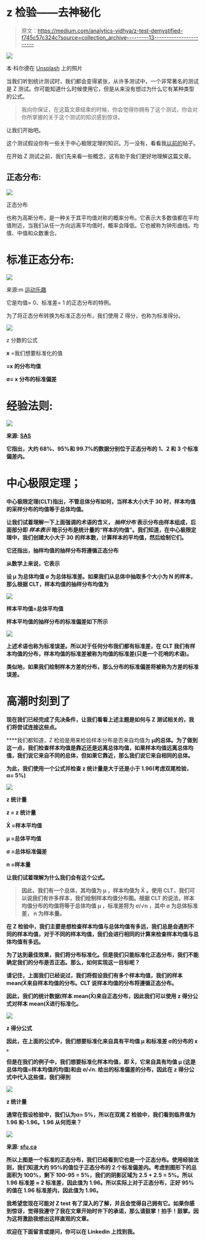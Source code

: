 # z 检验——去神秘化

> 原文：<https://medium.com/analytics-vidhya/z-test-demystified-f745c57c324c?source=collection_archive---------13----------------------->

![](img/306ce2c2b4afc5e1c4875d997487d30c.png)

本·科尔德在 [Unsplash](https://unsplash.com?utm_source=medium&utm_medium=referral) 上的照片

当我们听到统计测试时，我们都会变得紧张，从许多测试中，一个非常著名的测试是 Z 测试。你可能知道什么时候使用它，但是从来没有想过为什么它有某种类型的公式。

> 我向你保证，在这篇文章结束的时候，你会觉得你拥有了这个测试，你会对你所掌握的关于这个测试的知识感到惊讶。

让我们开始吧。

这个测试假设你有一些关于中心极限定理的知识。万一没有，看看我[以前的](/analytics-vidhya/why-central-limit-theorem-3d19e6fd7fce)帖子。

在开始 Z 测试之前，我们先来看一些概念，这有助于我们更好地理解这篇文章。

## 正态分布:

![](img/c2f2397985f3e2700339cd85de1bf801.png)

正态分布

也称为高斯分布，是一种关于其平均值对称的概率分布。它表示大多数值都在平均值附近，当我们从任一方向远离平均值时，概率会降低。它也被称为钟形曲线。均值、中值和众数重合。

# 标准正态分布:

![](img/a6b492b947481f0b5f22e4de79c2e86f.png)

来源:m [运动乐趣](https://www.mathsisfun.com/data/images/standardizing.svg)

它是均值= 0、标准差= 1 的正态分布的特例。

为了将正态分布转换为标准正态分布，我们使用 Z 得分，也称为标准得分。

![](img/a183c1c36a12597aa255eb9df6204f55.png)

z 分数的公式

**x** =我们想要标准化的值

**=**x 的分布均值****

******σ**= x 分布的标准偏差****

# ****经验法则:****

****![](img/cf9d5581fe35601bdb262d89df53b4e8.png)****

****来源: [SAS](https://blogs.sas.com/content/iml/files/2019/07/rule6895.png)****

****它指出，大约 68%、95%和 99.7%的数据分别位于正态分布的 1、2 和 3 个标准偏差内。****

# ****中心极限定理；****

****中心极限定理(CLT)指出，不管总体分布如何，当样本大小大于 30 时，样本均值的**采样分布的均值等于总体均值。******

****让我们试着理解一下上面强调的术语的含义， ***抽样分布*** 表示分布由样本组成，后面部分即 ***样本表示*** 暗示分布是统计量的“样本的均值”。我们知道，在中心极限定理中，我们创建大小大于 30 的样本数，计算样本的平均值，然后绘制它们。****

****它还指出，抽样均值的抽样分布将遵循正态分布****

****从数学上来说，它表示****

****设 **μ** 为总体均值 **σ** 为总体标准差。如果我们从总体中抽取多个大小为 **N** 的样本，那么根据 CLT，样本均值的抽样分布均值为****

****![](img/e7f31286645e8d48181a300c257fb007.png)****

****样本平均值=总体平均值****

****样本平均值的抽样分布的标准偏差如下所示****

****![](img/01a2762656f73fe89cbbb34332fba3a7.png)****

****上述术语也称为标准误差。所以对于任何分布我们都有标准差，在 CLT 我们有样本均值的分布，样本均值的标准差被称为均值的标准差(只是一个花哨的术语)。****

****类似地，如果我们绘制样本方差的分布，那么分布的标准偏差将被称为方差的标准误差。****

# ****高潮时刻到了****

****现在我们已经完成了先决条件，让我们看看上述主题是如何与 Z 测试相关的，我们将尝试连接这些点。****

****我们都知道，Z 检验是用来检验样本分布是否来自均值为 **μ的总体。**为了做到这一点，我们检查样本均值是靠近还是远离总体均值，如果样本均值远离总体均值，我们说它来自不同的总体，但如果它靠近，那么我们说它来自相同的总体。****

****为此，我们使用一个公式并检查 z 统计量是大于还是小于 1.96(考虑双尾检验，α= 5%)****

****![](img/662dbfeadc0866211e6535ac272317c1.png)****

****z 统计量****

****z = z 统计量****

****X̄ =样本平均值****

****μ =总体平均值****

****σ =总体标准偏差****

****n =样本量****

****让我们试着理解为什么我们会有这个公式。****

> ****因此，我们有一个总体，其均值为 **μ** ，样本均值为 **X̄** 。使用 CLT，我们可以说我们有许多样本，我们绘制样本均值分布图。根据 CLT 的说法，样本均值分布的均值将等于总体均值 **μ** ，标准差将为 **σ/√n** ，其中 **σ** 为总体标准差， **n** 为样本量。****

****在 Z 检验中，我们主要是想检查样本均值与总体均值有多远，我们总是会遇到不同的样本均值，对于不同的样本均值，我们会进行相同的计算来检查样本均值与总体均值有多远。****

****为了达到最佳效果，我们将分布标准化。但是我们只能标准化正态分布，我们不能确定我们的分布是否正态。那么，如何实现这一目标呢？****

****请记住，上面我们已经说过，我们将假设我们有多个样本均值，我们的样本 mean(X̄来自样本均值的分布。CLT 说样本均值的分布将遵循正态分布。****

****因此，我们的统计数据(样本 mean(X̄)来自正态分布，因此我们可以使用 z 得分公式对样本 mean(X̄进行标准化。****

****![](img/a183c1c36a12597aa255eb9df6204f55.png)****

****z 得分公式****

****因此，在上面的公式中，我们想要标准化来自具有平均值 **μ** 和标准差 **σ的分布的 **x** 。******

**但是在我们的例子中，我们想要标准化样本均值，即 X̄，它来自具有均值 **μ** (这是总体均值=样本均值的均值)和由 **σ/√n.** 给出的标准偏差的分布，因此在 z 得分公式中代入这些值，我们得到**

**![](img/662dbfeadc0866211e6535ac272317c1.png)**

**z 统计量**

**通常在假设检验中，我们认为α= 5%，所以在双尾 Z 检验中，我们看到临界值为 1.96 和-1.96。1.96 从何而来？**

**![](img/9cd09f680ae566cba02360bf86b1c2b2.png)**

**来源: [sfu.ca](https://www.sfu.ca/personal/archives/richards/Zen/Media/Ch17-9.gif)**

**所以上图是一个标准的正态分布，我们已经看到它也是一个正态分布。使用经验法则，我们知道大约 95%的值位于正态分布的 2 个标准偏差内。考虑到图形下的总面积为 100%，剩下 100-95 = 5%，我们的阴影区域为 2.5 + 2.5 = 5%。所以 1.96 标准差 **≈** 2 标准差，因此值为 1.96。所以实际上对于正态分布，正好 95%的值在 1.96 标准差内，因此值为 1.96。**

**我希望您现在可能对 Z test 有了深入的了解，并且会觉得自己拥有它。如果你感到惊讶，觉得我遵守了我在文章开始时许下的承诺，那么请鼓掌！拍手！鼓掌。因为这将激励我想出这样直观的文章。**

**欢迎在下面留言或提问，你可以在 Linkedin 上找到我。**